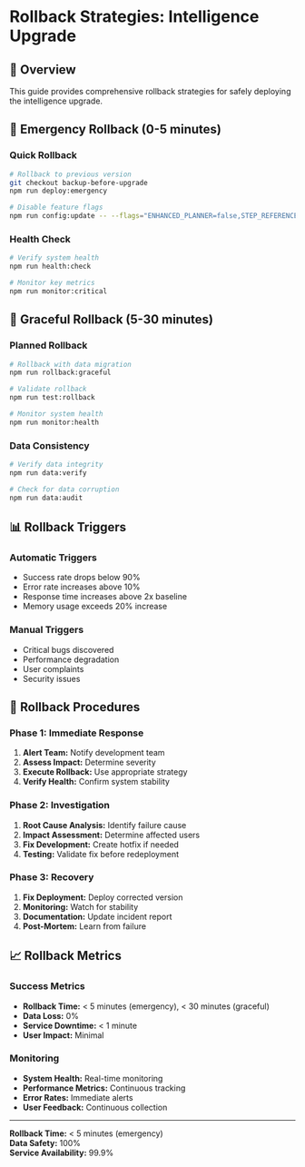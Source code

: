 # Rollback Strategies: Intelligence Upgrade

## 🎯 Overview

This guide provides comprehensive rollback strategies for safely deploying the intelligence upgrade.

## 🚨 Emergency Rollback (0-5 minutes)

### Quick Rollback
```bash
# Rollback to previous version
git checkout backup-before-upgrade
npm run deploy:emergency

# Disable feature flags
npm run config:update -- --flags="ENHANCED_PLANNER=false,STEP_REFERENCES=false"
```

### Health Check
```bash
# Verify system health
npm run health:check

# Monitor key metrics
npm run monitor:critical
```

## 🔄 Graceful Rollback (5-30 minutes)

### Planned Rollback
```bash
# Rollback with data migration
npm run rollback:graceful

# Validate rollback
npm run test:rollback

# Monitor system health
npm run monitor:health
```

### Data Consistency
```bash
# Verify data integrity
npm run data:verify

# Check for data corruption
npm run data:audit
```

## 📊 Rollback Triggers

### Automatic Triggers
- Success rate drops below 90%
- Error rate increases above 10%
- Response time increases above 2x baseline
- Memory usage exceeds 20% increase

### Manual Triggers
- Critical bugs discovered
- Performance degradation
- User complaints
- Security issues

## 🔧 Rollback Procedures

### Phase 1: Immediate Response
1. **Alert Team:** Notify development team
2. **Assess Impact:** Determine severity
3. **Execute Rollback:** Use appropriate strategy
4. **Verify Health:** Confirm system stability

### Phase 2: Investigation
1. **Root Cause Analysis:** Identify failure cause
2. **Impact Assessment:** Determine affected users
3. **Fix Development:** Create hotfix if needed
4. **Testing:** Validate fix before redeployment

### Phase 3: Recovery
1. **Fix Deployment:** Deploy corrected version
2. **Monitoring:** Watch for stability
3. **Documentation:** Update incident report
4. **Post-Mortem:** Learn from failure

## 📈 Rollback Metrics

### Success Metrics
- **Rollback Time:** < 5 minutes (emergency), < 30 minutes (graceful)
- **Data Loss:** 0%
- **Service Downtime:** < 1 minute
- **User Impact:** Minimal

### Monitoring
- **System Health:** Real-time monitoring
- **Performance Metrics:** Continuous tracking
- **Error Rates:** Immediate alerts
- **User Feedback:** Continuous collection

---

**Rollback Time:** < 5 minutes (emergency)  
**Data Safety:** 100%  
**Service Availability:** 99.9%
